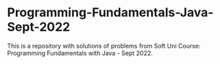 # Programming-Fundamentals-Java-Sept-2022
This is a repository with solutions of problems from Soft Uni Course: Programming Fundamentals with Java - Sept 2022.
